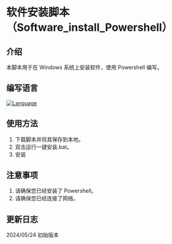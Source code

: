# 软件安装脚本（Software_install_Powershell）

## 介绍

本脚本用于在 Windows 系统上安装软件，使用 Powershell 编写。

## 编写语言

[![Language](https://skillicons.dev/icons?i=powershell)](https://github.com/CHEN-Technology/Software_install_Powershell)

## 使用方法

1. 下载脚本并将其保存到本地。
2. 双击运行一键安装.bat。
3. 安装

## 注意事项

1. 请确保您已经安装了 Powershell。
2. 请确保您已经连接了网络。

## 更新日志

2024/05/24 初始版本
